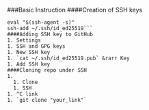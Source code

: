 ###Basic Instruction
####Creation of SSH keys
```ssh-keygen -t ed25519 -C "your_email@example.com"
eval "$(ssh-agent -s)"
ssh-add ~/.ssh/id_ed25519```
####Adding SSH key to GitHub
1. Settings
1. SSH and GPG keys
1. New SSH key
1. `cat ~/.ssh/id_ed25519.pub` &rarr Key
1. Add SSH key
####Cloning repo under SSH
1.
  1. Clone 
  1. SSH
1. ^C link
1. `git clone "your_link"`

